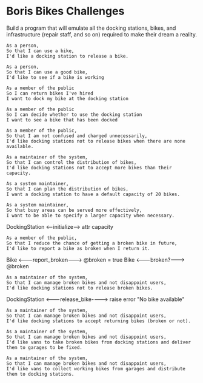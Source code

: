 # Boris Bikes Challenges

 Build a program that will emulate all the docking stations, bikes, and infrastructure (repair staff, and so on) required to make their dream a reality.

```
As a person,
So that I can use a bike,
I'd like a docking station to release a bike.
```

```
As a person,
So that I can use a good bike,
I'd like to see if a bike is working
```

```
As a member of the public
So I can return bikes I've hired
I want to dock my bike at the docking station
```

```
As a member of the public
So I can decide whether to use the docking station
I want to see a bike that has been docked
```

```
As a member of the public,
So that I am not confused and charged unnecessarily,
I'd like docking stations not to release bikes when there are none available.
```

```
As a maintainer of the system,
So that I can control the distribution of bikes,
I'd like docking stations not to accept more bikes than their capacity.
```

```
As a system maintainer,
So that I can plan the distribution of bikes,
I want a docking station to have a default capacity of 20 bikes.
```

```
As a system maintainer,
So that busy areas can be served more effectively,
I want to be able to specify a larger capacity when necessary.
```
DockingStation <--initialize--> attr capacity

```
As a member of the public,
So that I reduce the chance of getting a broken bike in future,
I'd like to report a bike as broken when I return it.
```
Bike <---report_broken---> @broken = true
Bike <---broken?---> @broken

```
As a maintainer of the system,
So that I can manage broken bikes and not disappoint users,
I'd like docking stations not to release broken bikes.
```
DockingStation <---release_bike----> raise error "No bike available"

```
As a maintainer of the system,
So that I can manage broken bikes and not disappoint users,
I'd like docking stations to accept returning bikes (broken or not).
```

```
As a maintainer of the system,
So that I can manage broken bikes and not disappoint users,
I'd like vans to take broken bikes from docking stations and deliver them to garages to be fixed.

As a maintainer of the system,
So that I can manage broken bikes and not disappoint users,
I'd like vans to collect working bikes from garages and distribute them to docking stations.
```
